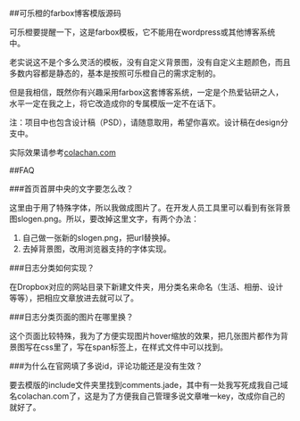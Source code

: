 ##可乐橙的farbox博客模版源码

可乐橙要提醒一下，这是farbox模板，它不能用在wordpress或其他博客系统中。

老实说这不是个多么灵活的模板，没有自定义背景图，没有自定义主题颜色，而且多数内容都是静态的，基本是按照可乐橙自己的需求定制的。

但是我相信，既然你有兴趣采用farbox这套博客系统，一定是个热爱钻研之人，水平一定在我之上，将它改造成你的专属模版一定不在话下。

注：项目中也包含设计稿（PSD），请随意取用，希望你喜欢。设计稿在design分支中。

实际效果请参考[colachan.com](http://colachan.com/)

##FAQ

###首页首屏中央的文字要怎么改？

这里由于用了特殊字体，所以我做成图片了。在开发人员工具里可以看到有张背景图slogen.png。所以，要改掉这里文字，有两个办法：

1. 自己做一张新的slogen.png，把url替换掉。
2. 去掉背景图，改用浏览器支持的字体实现。

###日志分类如何实现？

在Dropbox对应的网站目录下新建文件夹，用分类名来命名（生活、相册、设计等等），把相应文章放进去就可以了。


###日志分类页面的图片在哪里换？

这个页面比较特殊，我为了方便实现图片hover缩放的效果，把几张图片都作为背景图写在css里了，写在span标签上，在样式文件中可以找到。

###为什么在官网填了多说id，评论功能还是没有生效？

要去模版的include文件夹里找到comments.jade，其中有一处我写死成我自己域名colachan.com了，这是为了方便我自己管理多说文章唯一key，改成你自己的就好了。
